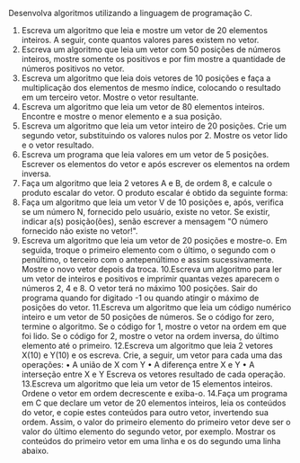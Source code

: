 Desenvolva algoritmos utilizando a linguagem de programação C.
1. Escreva um algoritmo que leia e mostre um vetor de 20 elementos inteiros. A seguir,
conte quantos valores pares existem no vetor.
2. Escreva um algoritmo que leia um vetor com 50 posições de números inteiros, mostre
somente os positivos e por fim mostre a quantidade de números positivos no vetor.
3. Escreva um algoritmo que leia dois vetores de 10 posições e faça a multiplicação dos
elementos de mesmo índice, colocando o resultado em um terceiro vetor. Mostre o vetor
resultante.
4. Escreva um algoritmo que leia um vetor de 80 elementos inteiros. Encontre e mostre o
menor elemento e a sua posição.
5. Escreva um algoritmo que leia um vetor inteiro de 20 posições. Crie um segundo vetor,
substituindo os valores nulos por 2. Mostre os vetor lido e o vetor resultado.
6. Escreva um programa que leia valores em um vetor de 5 posições. Escrever os elementos
do vetor e após escrever os elementos na ordem inversa.
7. Faça um algoritmo que leia 2 vetores A e B, de ordem 8, e calcule o produto escalar do
vetor. O produto escalar é obtido da seguinte forma:
8. Faça um algoritmo que leia um vetor V de 10 posições e, após, verifica se um número N,
fornecido pelo usuário, existe no vetor. Se existir, indicar a(s) posição(ões), senão
escrever a mensagem "O número fornecido não existe no vetor!".
9. Escreva um algoritmo que leia um vetor de 20 posições e mostre-o. Em seguida, troque o
primeiro elemento com o último, o segundo com o penúltimo, o terceiro com o
antepenúltimo e assim sucessivamente. Mostre o novo vetor depois da troca.
10.Escreva um algoritmo para ler um vetor de inteiros e positivos e imprimir quantas vezes
aparecem o números 2, 4 e 8. O vetor terá no máximo 100 posições. Sair do programa
quando for digitado -1 ou quando atingir o máximo de posições do vetor.
11.Escreva um algoritmo que leia um código numérico inteiro e um vetor de 50 posições de
números. Se o código for zero, termine o algoritmo. Se o código for 1, mostre o vetor na
ordem em que foi lido. Se o código for 2, mostre o vetor na ordem inversa, do último
elemento até o primeiro.
12.Escreva um algoritmo que leia 2 vetores X(10) e Y(10) e os escreva. Crie, a seguir, um
vetor para cada uma das operações:
• A união de X com Y
• A diferença entre X e Y
• A interseção entre X e Y
Escreva os vetores resultado de cada operação.
13.Escreva um algoritmo que leia um vetor de 15 elementos inteiros. Ordene o vetor em
ordem decrescente e exiba-o.
14.Faça um programa em C que declare um vetor de 20 elementos inteiros, leia os conteúdos
do vetor, e copie estes conteúdos para outro vetor, invertendo sua ordem. Assim, o valor
do primeiro elemento do primeiro vetor deve ser o valor do último elemento do segundo
vetor, por exemplo. Mostrar os conteúdos do primeiro vetor em uma linha e os do
segundo uma linha abaixo.
